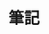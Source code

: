 ---
title: 筆記
description: 有在好好學習的說！
slug: notes
image:

style:
    background: "#f4884f"
    color: "#fff"
---